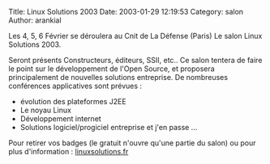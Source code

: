 Title: Linux Solutions 2003
Date: 2003-01-29 12:19:53
Category: salon
Author: arankial

Les 4, 5, 6 Février se déroulera au Cnit de La Défense (Paris) Le salon Linux Solutions 2003.

Seront présents Constructeurs, éditeurs, SSII, etc..
Ce salon tentera de faire le point sur le développement de l'Open Source, et proposera principalement de nouvelles solutions entreprise.
De nombreuses conférences applicatives sont prévues :

- évolution des plateformes J2EE
- Le noyau Linux 
- Développement internet
- Solutions logiciel/progiciel entreprise
et j'en passe ...

Pour retirer vos badges (le gratuit n'ouvre qu'une partie du salon) ou pour plus d'information : [linuxsolutions.fr](http://www.linuxsolutions.fr/FR/home/index.php?site=default)